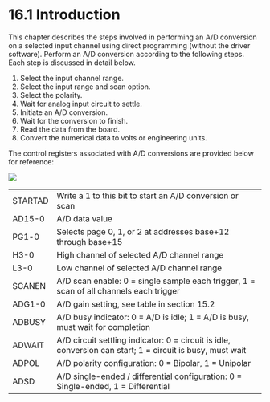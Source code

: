 # 16.1 Introduction

This chapter describes the steps involved in performing an A/D conversion on a selected input channel using direct programming (without the driver software). Perform an A/D conversion according to the following steps. Each step is discussed in detail below.&#x20;

1. &#x20;Select the input channel range.&#x20;
2. &#x20;Select the input range and scan option.&#x20;
3. &#x20;Select the polarity.&#x20;
4. &#x20;Wait for analog input circuit to settle.&#x20;
5. &#x20;Initiate an A/D conversion.&#x20;
6. &#x20;Wait for the conversion to finish.&#x20;
7. &#x20;Read the data from the board.&#x20;
8. &#x20;Convert the numerical data to volts or engineering units.&#x20;

The control registers associated with A/D conversions are provided below for reference:

![](broken-reference)

|         |                                                                                                           |
| ------- | --------------------------------------------------------------------------------------------------------- |
| STARTAD | Write a 1 to this bit to start an A/D conversion or scan                                                  |
| AD15-0  | A/D data value                                                                                            |
| PG1-0   | Selects page 0, 1, or 2 at addresses base+12 through base+15                                              |
| H3-0    | High channel of selected A/D channel range                                                                |
| L3-0    | Low channel of selected A/D channel range                                                                 |
| SCANEN  | A/D scan enable: 0 = single sample each trigger, 1 = scan of all channels each trigger                    |
| ADG1-0  | A/D gain setting, see table in section 15.2                                                               |
| ADBUSY  | A/D busy indicator: 0 = A/D is idle; 1 = A/D is busy, must wait for completion                            |
| ADWAIT  | A/D circuit settling indicator: 0 = circuit is idle, conversion can start; 1 = circuit is busy, must wait |
| ADPOL   | A/D polarity configuration: 0 = Bipolar, 1 = Unipolar                                                     |
| ADSD    | A/D single-ended / differential configuration: 0 = Single-ended, 1 = Differential                         |
